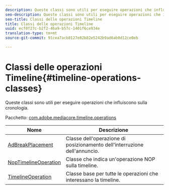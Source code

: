 ```yaml
---
description: Queste classi sono utili per eseguire operazioni che influiscono sulla cronologia.
seo-description: Queste classi sono utili per eseguire operazioni che influiscono sulla cronologia.
seo-title: Classi delle operazioni Timeline
title: Classi delle operazioni Timeline
uuid: ecf0f27c-b2f2-46a9-b57c-1401f6ce934e
translation-type: tm+mt
source-git-commit: 91cea7acb8127e02b82e5242b9ad6ab0d12ce0eb

---
```



# Classi delle operazioni Timeline{#timeline-operations-classes}

Queste classi sono utili per eseguire operazioni che influiscono sulla cronologia.

Pacchetto: [com.adobe.mediacore.timeline.operations](https://help.adobe.com/en_US/primetime/api/psdk/asdoc-dhls_1.4/com/adobe/mediacore/timeline/operations/package-detail.html)

| Nome | Descrizione |
|---|---|
| [AdBreakPlacement](https://help.adobe.com/en_US/primetime/api/psdk/asdoc-dhls_1.4/com/adobe/mediacore/timeline/operations/AdBreakPlacement.html) | Classe dell&#39;operazione di posizionamento dell&#39;interruzione dell&#39;annuncio. |
| [NopTimelineOperation](https://help.adobe.com/en_US/primetime/api/psdk/asdoc-dhls_1.4/com/adobe/mediacore/timeline/operations/NopTimelineOperation.html) | Classe che indica un&#39;operazione NOP sulla timeline. |
| [TimelineOperation](https://help.adobe.com/en_US/primetime/api/psdk/asdoc-dhls_1.4/com/adobe/mediacore/timeline/operations/TimelineOperation.html) | Classe base per tutte le operazioni che interessano la timeline. |